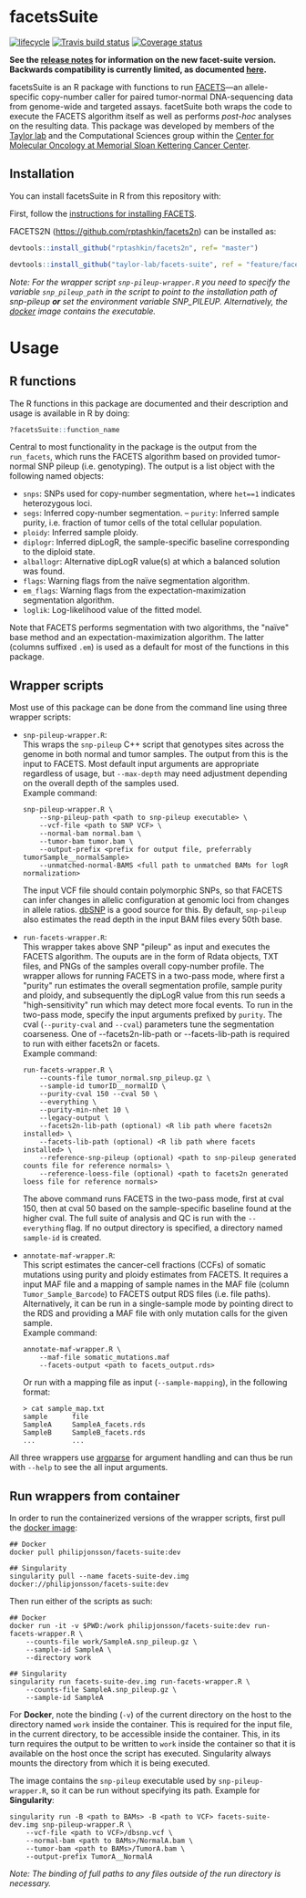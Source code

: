 # facetsSuite
[![lifecycle](https://img.shields.io/badge/lifecycle-maturing-blue.svg)](https://www.tidyverse.org/lifecycle/#experimental)
[![Travis build status](https://travis-ci.org/taylor-lab/facets-suite.svg?branch=master)](https://travis-ci.org/taylor-lab/facets-suite)
[![Coverage status](https://codecov.io/gh/taylor-lab/facets-suite/branch/master/graph/badge.svg)](https://codecov.io/github/taylor-lab/facets-suite?branch=master)

**See the [release notes](https://github.com/taylor-lab/facets-suite/releases/tag/2.0.0-beta) for information on the new facet-suite version. Backwards compatibility is currently limited, as documented [here](https://github.com/taylor-lab/facets-suite/wiki/5.-Backwards-compatibility).**

facetsSuite is an R package with functions to run [FACETS](https://github.com/mskcc/facets)—an allele-specific copy-number caller for paired tumor-normal DNA-sequencing data from genome-wide and targeted assays. facetSuite both wraps the code to execute the FACETS algorithm itself as well as performs _post-hoc_ analyses on the resulting data. This package was developed by members of the [Taylor lab](https://www.mskcc.org/research-areas/labs/barry-taylor) and the Computational Sciences group within the [Center for Molecular Oncology at Memorial Sloan Kettering Cancer Center](https://www.mskcc.org/research-programs/molecular-oncology).

## Installation

You can install facetsSuite in R from this repository with:

First, follow the [instructions for installing FACETS](https://github.com/mskcc/facets).

FACETS2N (https://github.com/rptashkin/facets2n) can be installed as:
``` r
devtools::install_github("rptashkin/facets2n", ref= "master")
```

``` r
devtools::install_github("taylor-lab/facets-suite", ref = "feature/facets2N")
```

_Note: For the wrapper script `snp-pileup-wrapper.R` you need to specify the variable `snp_pileup_path` in the script to point to the installation path of snp-pileup _**or**_ set the environment variable SNP_PILEUP. Alternatively, the [docker](README.md#run-wrappers-from-container) image contains the executable._

# Usage

## R functions

The R functions in this package are documented and their description and usage is available in R by doing:
```r
?facetsSuite::function_name
```

Central to most functionality in the package is the output from the `run_facets`, which runs the FACETS algorithm based on provided tumor-normal SNP pileup (i.e. genotyping). The output is a list object with the following named objects:
- `snps`: SNPs used for copy-number segmentation, where `het==1` indicates heterozygous loci.
- `segs`: Inferred copy-number segmentation.
– `purity`: Inferred sample purity, i.e. fraction of tumor cells of the total cellular population.
- `ploidy`: Inferred sample ploidy.
- `diplogr`: Inferred dipLogR, the sample-specific baseline corresponding to the diploid state.
- `alballogr`: Alternative dipLogR value(s) at which a balanced solution was found.
- `flags`: Warning flags from the naïve segmentation algorithm.
- `em_flags`: Warning flags from the expectation-maximization segmentation algorithm.
- `loglik`: Log-likelihood value of the fitted model.

Note that FACETS performs segmentation with two algorithms, the "naïve" base method and an expectation-maximization algorithm. The latter (columns suffixed `.em`) is used as a default for most of the functions in this package.

## Wrapper scripts

Most use of this package can be done from the command line using three wrapper scripts:
- `snp-pileup-wrapper.R`:\
    This wraps the `snp-pileup` C++ script that genotypes sites across the genome in both normal and tumor samples. The output from this is the input to FACETS. Most default input arguments are appropriate regardless of usage, but `--max-depth` may need adjustment depending on the overall depth of the samples used.\
    Example command:
    ```shell
    snp-pileup-wrapper.R \
        --snp-pileup-path <path to snp-pileup executable> \
        --vcf-file <path to SNP VCF> \
        --normal-bam normal.bam \
        --tumor-bam tumor.bam \
        --output-prefix <prefix for output file, preferrably tumorSample__normalSample>
        --unmatched-normal-BAMS <full path to unmatched BAMs for logR normalization>
    ```
    The input VCF file should contain polymorphic SNPs, so that FACETS can infer changes in allelic configuration at genomic loci from changes in allele ratios. [dbSNP](https://www.ncbi.nlm.nih.gov/snp/) is a good source for this. By default, `snp-pileup` also estimates the read depth in the input BAM files every 50th base.

- `run-facets-wrapper.R`:\
    This wrapper takes above SNP "pileup" as input and executes the FACETS algorithm. The ouputs are in the form of Rdata objects, TXT files, and PNGs of the samples overall copy-number profile. The wrapper allows for running FACETS in a two-pass mode, where first a "purity" run estimates the overall segmentation profile, sample purity and ploidy, and subsequently the dipLogR value from this run seeds a "high-sensitivity" run which may detect more focal events. To run in the two-pass mode, specify the input arguments prefixed by `purity`. The cval (`--purity-cval` and `--cval`) parameters tune the segmentation coarseness. One of --facets2n-lib-path or --facets-lib-path is required to run with either facets2n or facets.\
    Example command:
    ```shell
    run-facets-wrapper.R \
        --counts-file tumor_normal.snp_pileup.gz \
        --sample-id tumorID__normalID \
        --purity-cval 150 --cval 50 \
        --everything \
        --purity-min-nhet 10 \
        --legacy-output \
        --facets2n-lib-path (optional) <R lib path where facets2n installed> \
        --facets-lib-path (optional) <R lib path where facets installed> \
        --reference-snp-pileup (optional) <path to snp-pileup generated counts file for reference normals> \
        --reference-loess-file (optional) <path to facets2n generated loess file for reference normals>
    ```
    The above command runs FACETS in the two-pass mode, first at cval 150, then at cval 50 based on the sample-specific baseline found at the higher cval. The full suite of analysis and QC is run with the `--everything` flag. If no output directory is specified, a directory named `sample-id` is created.

- `annotate-maf-wrapper.R`:\
    This script estimates the cancer-cell fractions (CCFs) of somatic mutations using purity and ploidy estimates from FACETS. It requires a input MAF file and a mapping of sample names in the MAF file (column `Tumor_Sample_Barcode`) to FACETS output RDS files (i.e. file paths). Alternatively, it can be run in a single-sample mode by pointing direct to the RDS and providing a MAF file with only mutation calls for the given sample.\
    Example command:
    ```shell
    annotate-maf-wrapper.R \
        --maf-file somatic_mutations.maf
        --facets-output <path to facets_output.rds>
    ```
    Or run with a mapping file as input (`--sample-mapping`), in the following format:
    ```shell
    > cat sample_map.txt
    sample      file
    SampleA     SampleA_facets.rds
    SampleB     SampleB_facets.rds
    ...         ...
    ```

All three wrappers use [argparse](https://github.com/trevorld/r-argparse) for argument handling and can thus be run with `--help` to see the all input arguments.

## Run wrappers from container

In order to run the containerized versions of the wrapper scripts, first pull the [docker image](https://cloud.docker.com/u/philipjonsson/repository/docker/philipjonsson/facets-suite):
```shell
## Docker
docker pull philipjonsson/facets-suite:dev

## Singularity
singularity pull --name facets-suite-dev.img docker://philipjonsson/facets-suite:dev
```

Then run either of the scripts as such:
```shell
## Docker
docker run -it -v $PWD:/work philipjonsson/facets-suite:dev run-facets-wrapper.R \
    --counts-file work/SampleA.snp_pileup.gz \
    --sample-id SampleA \
    --directory work

## Singularity
singularity run facets-suite-dev.img run-facets-wrapper.R \
    --counts-file SampleA.snp_pileup.gz \
    --sample-id SampleA
```
For **Docker**, note the binding (`-v`) of the current directory on the host to the directory named `work` inside the container. This is required for the input file, in the current directory, to be accessible inside the container. This, in its turn requires the output to be written to `work` inside the container so that it is available on the host once the script has executed. Singularity always mounts the directory from which it is being executed.

The image contains the `snp-pileup` executable used by `snp-pileup-wrapper.R`, so it can be run without specifying its path. Example for **Singularity**:
```shell
singularity run -B <path to BAMs> -B <path to VCF> facets-suite-dev.img snp-pileup-wrapper.R \
    --vcf-file <path to VCF>/dbsnp.vcf \
    --normal-bam <path to BAMs>/NormalA.bam \
    --tumor-bam <path to BAMs>/TumorA.bam \
    --output-prefix TumorA__NormalA
```
_Note: The binding of full paths to any files outside of the run directory is necessary._
